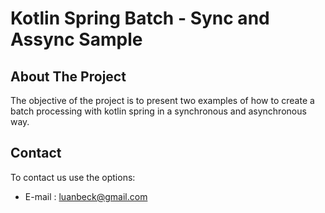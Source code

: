 # Kotlin Spring Batch - Sync and Assync Sample

## About The Project

The objective of the project is to present two examples of how to create a batch processing with kotlin spring in a
synchronous and asynchronous way.

## Contact

To contact us use the options:

* E-mail  : luanbeck@gmail.com